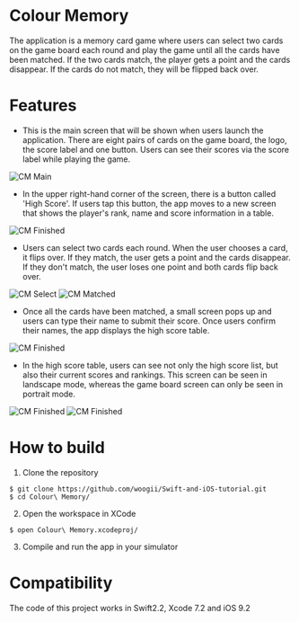 # Colour Memory 
The application is a memory card game where users can select two cards on the game board each round and play the game until all the cards have been matched. If the two cards match, the player gets a point and the cards disappear. If the cards do not match, they will be flipped back over.


# Features 

* This is the main screen that will be shown when users launch the application. There are eight pairs of cards on the game board, the logo, the score label and one button. Users can see their scores via the score label while playing the game.  

![CM Main](ScreenShot/StartScreen.PNG)

* In the upper right-hand corner of the screen, there is a button called 'High Score'. If users tap this button, the app moves to a new screen that shows the player's rank, name and score information in a table.

![CM Finished](ScreenShot/HighScoreList_Initial.PNG)

* Users can select two cards each round. When the user chooses a card, it flips over. If they match, the user gets a point and the cards disappear. If they don't match, the user loses one point and both cards flip back over.


![CM Select](ScreenShot/CardsSelected.PNG)
![CM Matched](ScreenShot/AfterCardMatched.PNG)

* Once all the cards have been matched, a small screen pops up and users can type their name to submit their score. Once users confirm their names, the app displays the high score table.


![CM Finished](ScreenShot/AfterGameFinished.PNG)

*  In the high score table, users can see not only the high score list, but also their current scores and rankings. This screen can be seen in landscape mode, whereas the game board screen can only be seen in portrait mode.

![CM Finished](ScreenShot/HighScoreList_Portrait.PNG)
![CM Finished](ScreenShot/HighScoreList_Landscape.PNG)




# How to build 

1) Clone the repository 

```
$ git clone https://github.com/woogii/Swift-and-iOS-tutorial.git
$ cd Colour\ Memory/
```

2) Open the workspace in XCode
 
```
$ open Colour\ Memory.xcodeproj/
```

3) Compile and run the app in your simulator 

# Compatibility 
The code of this project works in Swift2.2, Xcode 7.2 and iOS 9.2
